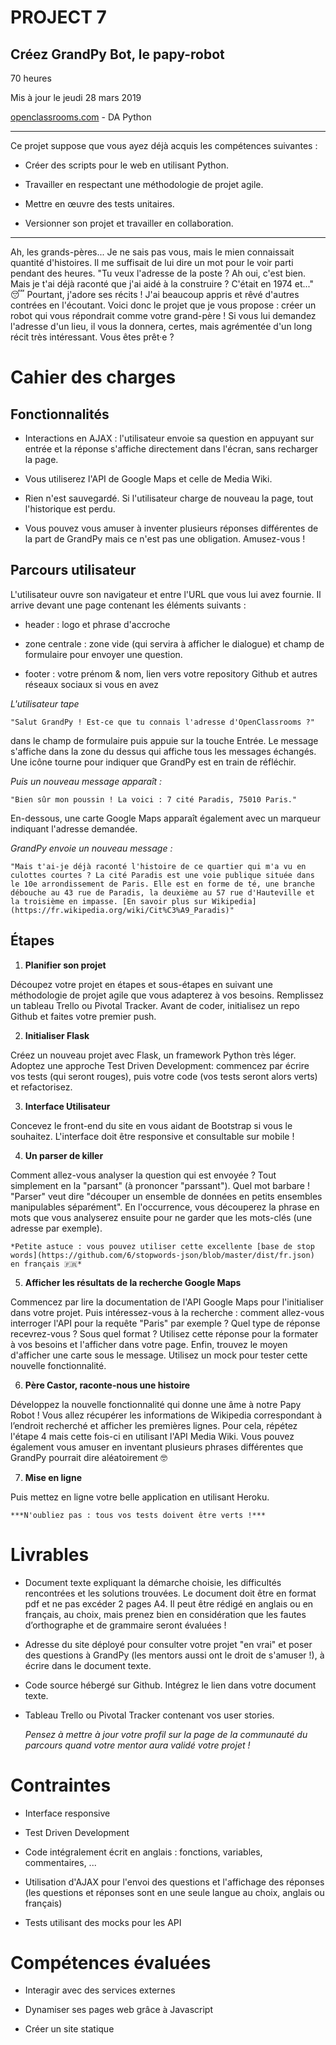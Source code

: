 PROJECT 7
=========
## Créez GrandPy Bot, le papy-robot

70 heures

Mis à jour le jeudi 28 mars 2019

[openclassrooms.com](openclassrooms.com) - DA Python

------------------------------------------------------------------------------
Ce projet suppose que vous ayez déjà acquis les compétences suivantes :

- Créer des scripts pour le web en utilisant Python.

- Travailler en respectant une méthodologie de projet agile.

- Mettre en œuvre des tests unitaires.

- Versionner son projet et travailler en collaboration.

------------------------------------------------------------------------------
Ah, les grands-pères... Je ne sais pas vous, mais le mien connaissait quantité d'histoires. Il me suffisait de lui dire un mot pour le voir parti pendant des heures. "Tu veux l'adresse de la poste ? Ah oui, c'est bien. Mais je t'ai déjà raconté que j'ai aidé à la construire ? C'était en 1974 et..." 😴
Pourtant, j'adore ses récits ! J'ai beaucoup appris et rêvé d'autres contrées en l'écoutant. Voici donc le projet que je vous propose : créer un robot qui vous répondrait comme votre grand-père ! Si vous lui demandez l'adresse d'un lieu, il vous la donnera, certes, mais agrémentée d'un long récit très intéressant. Vous êtes prêt·e ?

# Cahier des charges
## Fonctionnalités

- Interactions en AJAX : l'utilisateur envoie sa question en appuyant sur entrée et la réponse s'affiche directement dans l'écran, sans recharger la page.

- Vous utiliserez l'API de Google Maps et celle de Media Wiki.

- Rien n'est sauvegardé. Si l'utilisateur charge de nouveau la page, tout l'historique est perdu.

- Vous pouvez vous amuser à inventer plusieurs réponses différentes de la part de GrandPy mais ce n'est pas une obligation. Amusez-vous !

## Parcours utilisateur
L'utilisateur ouvre son navigateur et entre l'URL que vous lui avez fournie. Il arrive devant une page contenant les éléments suivants :

- header : logo et phrase d'accroche

- zone centrale : zone vide (qui servira à afficher le dialogue) et champ de formulaire pour envoyer une question.

- footer : votre prénom & nom, lien vers votre repository Github et autres réseaux sociaux si vous en avez

*L'utilisateur tape*

    "Salut GrandPy ! Est-ce que tu connais l'adresse d'OpenClassrooms ?"
dans le champ de formulaire puis appuie sur la touche Entrée. Le message s'affiche dans la zone du dessus qui affiche tous les messages échangés. Une icône tourne pour indiquer que GrandPy est en train de réfléchir.

*Puis un nouveau message apparaît :*

    "Bien sûr mon poussin ! La voici : 7 cité Paradis, 75010 Paris."
En-dessous, une carte Google Maps apparaît également avec un marqueur indiquant l'adresse demandée.

*GrandPy envoie un nouveau message :*

    "Mais t'ai-je déjà raconté l'histoire de ce quartier qui m'a vu en culottes courtes ? La cité Paradis est une voie publique située dans le 10e arrondissement de Paris. Elle est en forme de té, une branche débouche au 43 rue de Paradis, la deuxième au 57 rue d'Hauteville et la troisième en impasse. [En savoir plus sur Wikipedia](https://fr.wikipedia.org/wiki/Cit%C3%A9_Paradis)"

## Étapes
1. **Planifier son projet**

Découpez votre projet en étapes et sous-étapes en suivant une méthodologie de projet agile que vous adapterez à vos besoins. Remplissez un tableau Trello ou Pivotal Tracker.
Avant de coder, initialisez un repo Github et faites votre premier push.

2. **Initialiser Flask**

Créez un nouveau projet avec Flask, un framework Python très léger.
Adoptez une approche Test Driven Development: commencez par écrire vos tests (qui seront rouges), puis votre code (vos tests seront alors verts) et refactorisez.

3. **Interface Utilisateur**

Concevez le front-end du site en vous aidant de Bootstrap si vous le souhaitez. L'interface doit être responsive et consultable sur mobile !

4. **Un parser de killer**

Comment allez-vous analyser la question qui est envoyée ? Tout simplement en la "parsant" (à prononcer "parssant"). Quel mot barbare ! "Parser" veut dire "découper un ensemble de données en petits ensembles manipulables séparément". En l'occurrence, vous découperez la phrase en mots que vous analyserez ensuite pour ne garder que les mots-clés (une adresse par exemple).

    *Petite astuce : vous pouvez utiliser cette excellente [base de stop words](https://github.com/6/stopwords-json/blob/master/dist/fr.json) en français 🇫🇷*

5. **Afficher les résultats de la recherche Google Maps**

Commencez par lire la documentation de l'API Google Maps pour l'initialiser dans votre projet. Puis intéressez-vous à la recherche : comment allez-vous interroger l'API pour la requête "Paris" par exemple ? Quel type de réponse recevrez-vous ? Sous quel format ?
Utilisez cette réponse pour la formater à vos besoins et l'afficher dans votre page. Enfin, trouvez le moyen d'afficher une carte sous le message.
Utilisez un mock pour tester cette nouvelle fonctionnalité.

6. **Père Castor, raconte-nous une histoire**

Développez la nouvelle fonctionnalité qui donne une âme à notre Papy Robot ! Vous allez récupérer les informations de Wikipedia correspondant à l’endroit recherché et afficher les premières lignes.
Pour cela, répétez l'étape 4 mais cette fois-ci en utilisant l'API Media Wiki. Vous pouvez également vous amuser en inventant plusieurs phrases différentes que GrandPy pourrait dire aléatoirement 🤓

7. **Mise en ligne**

Puis mettez en ligne votre belle application en utilisant Heroku.

    ***N'oubliez pas : tous vos tests doivent être verts !***

# Livrables

- Document texte expliquant la démarche choisie, les difficultés rencontrées et les solutions trouvées. Le document doit être en format pdf et ne pas excéder 2 pages A4. Il peut être rédigé en anglais ou en français, au choix, mais prenez bien en considération que les fautes d’orthographe et de grammaire seront évaluées !

- Adresse du site déployé pour consulter votre projet "en vrai" et poser des questions à GrandPy (les mentors aussi ont le droit de s'amuser !), à écrire dans le document texte.

- Code source hébergé sur Github. Intégrez le lien dans votre document texte.

- Tableau Trello ou Pivotal Tracker contenant vos user stories.

    *Pensez à mettre à jour votre profil sur la page de la communauté du parcours quand votre mentor aura validé votre projet !*

# Contraintes

- Interface responsive

- Test Driven Development

- Code intégralement écrit en anglais : fonctions, variables, commentaires, ...

- Utilisation d'AJAX pour l'envoi des questions et l'affichage des réponses (les questions et réponses sont en une seule langue au choix, anglais ou français)

- Tests utilisant des mocks pour les API

# Compétences évaluées

- Interagir avec des services externes

- Dynamiser ses pages web grâce à Javascript

- Créer un site statique
